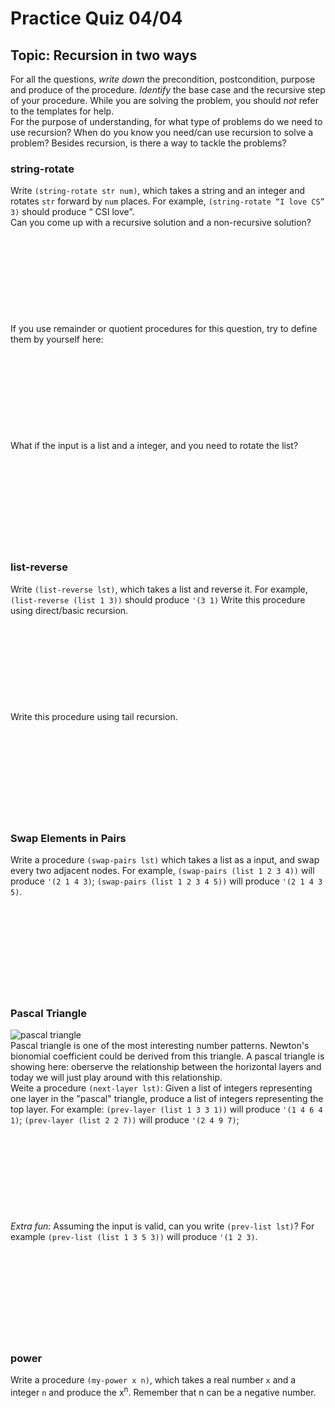 # Practice Quiz 04/04
## Topic: Recursion in two ways

For all the questions, *write down* the precondition, postcondition, purpose and produce of the procedure. *Identify* the base case and the recursive step of your procedure. While you are solving the problem, you should *not* refer to the templates for help.   
For the purpose of understanding, for what type of problems do we need to use recursion? When do you know you need/can use recursion to solve a problem? Besides recursion, is there a way to tackle the problems? 

### string-rotate
Write ```(string-rotate str num)```, which takes a string and an integer and rotates ```str``` forward by ```num``` places. For example, ```(string-rotate “I love CS” 3)``` should produce “ CSI love”.   
Can you come up with a recursive solution and a non-recursive solution?
<br>
<br>
<br>
<br>
<br>
<br>
<br>
<br>
<br>
<br>
If you use remainder or quotient procedures for this question, try to define them by yourself here: 
<br>
<br>
<br>
<br>
<br>
<br>
<br>
<br>
<br>
<br>
What if the input is a list and a integer, and you need to rotate the list? 
<br>
<br>
<br>
<br>
<br>
<br>
<br>
<br>
<br>
<br>
### list-reverse
Write ```(list-reverse lst)```, which takes a list and reverse it. For example, ```(list-reverse (list 1 3))``` should produce ```'(3 1)```
Write this procedure using direct/basic recursion. 
<br>
<br>
<br>
<br>
<br>
<br>
<br>
<br>
<br>
<br>
Write this procedure using tail recursion. 
<br>
<br>
<br>
<br>
<br>
<br>
<br>
<br>
<br>
<br>
### Swap Elements in Pairs
Write a procedure ```(swap-pairs lst)``` which takes a list as a input, and swap every two adjacent nodes. For example, ```(swap-pairs (list 1 2 3 4))``` will produce ```'(2 1 4 3)```; ```(swap-pairs (list 1 2 3 4 5))``` will produce ```'(2 1 4 3 5)```. 
<br>
<br>
<br>
<br>
<br>
<br>
<br>
<br>
<br>
<br>
### Pascal Triangle
![pascal triangle](https://ds055uzetaobb.cloudfront.net/brioche/uploads/rVEbE9azzu-pascals-triangle-4.png?width=3000)  
Pascal triangle is one of the most interesting number patterns. Newton's bionomial coefficient could be derived from this triangle. A pascal triangle is showing here: oberserve the relationship between the horizontal layers and today we will just play around with this relationship.   
Weite a procedure ```(next-layer lst)```: Given a list of integers representing one layer in the "pascal" triangle, produce a list of integers representing the top layer. For example: ```(prev-layer (list 1 3 3 1))``` will produce ```'(1 4 6 4 1)```; ```(prev-layer (list 2 2 7))``` will produce ```'(2 4 9 7)```; 
<br>
<br>
<br>
<br>
<br>
<br>
<br>
<br>
<br>
<br>
_Extra fun:_ Assuming the input is valid, can you write ```(prev-list lst)```? For example ```(prev-list (list 1 3 5 3))``` will produce ```'(1 2 3)```. 
<br>
<br>
<br>
<br>
<br>
<br>
<br>
<br>
<br>
<br>
### power
Write a procedure ```(my-power x n)```, which takes a real number ```x``` and a integer ```n``` and produce the x<sup>n</sup>. Remember that n can be a negative number. 
<br>
<br>
<br>
<br>
<br>
<br>
<br>
<br>
<br>
<br>
